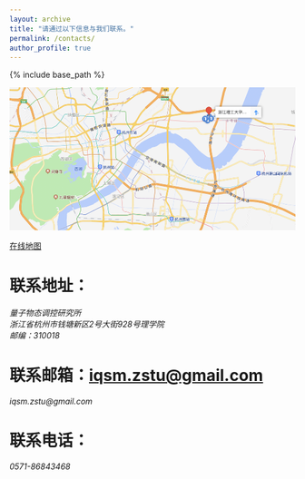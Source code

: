 ```yaml
---
layout: archive
title: "请通过以下信息与我们联系。"
permalink: /contacts/
author_profile: true
---
```


{% include base_path %}

<img src='/images/zstu_map.png' width='600' >

[在线地图](https://ditu.amap.com/place/B0FFJVSKAG "浙理工地图")

联系地址：
======

<address>
  量子物态调控研究所<br />浙江省杭州市钱塘新区2号大街928号理学院<br />邮编：310018
</address>


联系邮箱：iqsm.zstu@gmail.com
======

<address>
  iqsm.zstu@gmail.com
</address>


联系电话：
======

<address>
  0571-86843468
</address>
